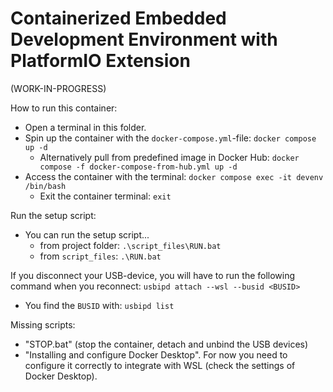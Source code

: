 # Containerized Embedded Development Environment with PlatformIO Extension

(WORK-IN-PROGRESS)

How to run this container:
- Open a terminal in this folder.
- Spin up the container with the `docker-compose.yml`-file: `docker compose up -d`
    - Alternatively pull from predefined image in Docker Hub: `docker compose -f docker-compose-from-hub.yml up -d`
- Access the container with the terminal: `docker compose exec -it devenv /bin/bash`
    - Exit the container terminal: `exit`


Run the setup script:
- You can run the setup script...
    - from project folder: `.\script_files\RUN.bat`
    - from `script_files`: `.\RUN.bat`


If you disconnect your USB-device, you will have to run the following command when you reconnect: `usbipd attach --wsl --busid <BUSID>`
- You find the `BUSID` with: `usbipd list`



Missing scripts:
- "STOP.bat" (stop the container, detach and unbind the USB devices)
- "Installing and configure Docker Desktop". For now you need to configure it correctly to integrate with WSL (check the settings of Docker Desktop).




